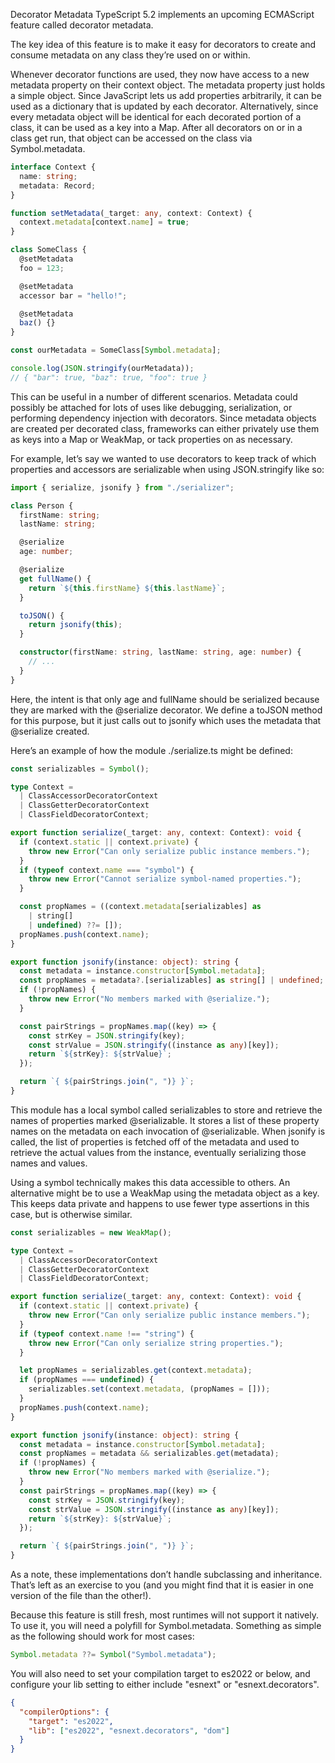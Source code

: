 Decorator Metadata
TypeScript 5.2 implements an upcoming ECMAScript feature called decorator metadata.

The key idea of this feature is to make it easy for decorators to create and consume metadata on any class they’re used on or within.

Whenever decorator functions are used, they now have access to a new metadata property on their context object. The metadata property just holds a simple object. Since JavaScript lets us add properties arbitrarily, it can be used as a dictionary that is updated by each decorator. Alternatively, since every metadata object will be identical for each decorated portion of a class, it can be used as a key into a Map. After all decorators on or in a class get run, that object can be accessed on the class via Symbol.metadata.

```ts
interface Context {
  name: string;
  metadata: Record;
}

function setMetadata(_target: any, context: Context) {
  context.metadata[context.name] = true;
}

class SomeClass {
  @setMetadata
  foo = 123;

  @setMetadata
  accessor bar = "hello!";

  @setMetadata
  baz() {}
}

const ourMetadata = SomeClass[Symbol.metadata];

console.log(JSON.stringify(ourMetadata));
// { "bar": true, "baz": true, "foo": true }
```

This can be useful in a number of different scenarios. Metadata could possibly be attached for lots of uses like debugging, serialization, or performing dependency injection with decorators. Since metadata objects are created per decorated class, frameworks can either privately use them as keys into a Map or WeakMap, or tack properties on as necessary.

For example, let’s say we wanted to use decorators to keep track of which properties and accessors are serializable when using JSON.stringify like so:

```ts
import { serialize, jsonify } from "./serializer";

class Person {
  firstName: string;
  lastName: string;

  @serialize
  age: number;

  @serialize
  get fullName() {
    return `${this.firstName} ${this.lastName}`;
  }

  toJSON() {
    return jsonify(this);
  }

  constructor(firstName: string, lastName: string, age: number) {
    // ...
  }
}
```

Here, the intent is that only age and fullName should be serialized because they are marked with the @serialize decorator. We define a toJSON method for this purpose, but it just calls out to jsonify which uses the metadata that @serialize created.

Here’s an example of how the module ./serialize.ts might be defined:

```ts
const serializables = Symbol();

type Context =
  | ClassAccessorDecoratorContext
  | ClassGetterDecoratorContext
  | ClassFieldDecoratorContext;

export function serialize(_target: any, context: Context): void {
  if (context.static || context.private) {
    throw new Error("Can only serialize public instance members.");
  }
  if (typeof context.name === "symbol") {
    throw new Error("Cannot serialize symbol-named properties.");
  }

  const propNames = ((context.metadata[serializables] as
    | string[]
    | undefined) ??= []);
  propNames.push(context.name);
}

export function jsonify(instance: object): string {
  const metadata = instance.constructor[Symbol.metadata];
  const propNames = metadata?.[serializables] as string[] | undefined;
  if (!propNames) {
    throw new Error("No members marked with @serialize.");
  }

  const pairStrings = propNames.map((key) => {
    const strKey = JSON.stringify(key);
    const strValue = JSON.stringify((instance as any)[key]);
    return `${strKey}: ${strValue}`;
  });

  return `{ ${pairStrings.join(", ")} }`;
}
```

This module has a local symbol called serializables to store and retrieve the names of properties marked @serializable. It stores a list of these property names on the metadata on each invocation of @serializable. When jsonify is called, the list of properties is fetched off of the metadata and used to retrieve the actual values from the instance, eventually serializing those names and values.

Using a symbol technically makes this data accessible to others. An alternative might be to use a WeakMap using the metadata object as a key. This keeps data private and happens to use fewer type assertions in this case, but is otherwise similar.

```ts
const serializables = new WeakMap();

type Context =
  | ClassAccessorDecoratorContext
  | ClassGetterDecoratorContext
  | ClassFieldDecoratorContext;

export function serialize(_target: any, context: Context): void {
  if (context.static || context.private) {
    throw new Error("Can only serialize public instance members.");
  }
  if (typeof context.name !== "string") {
    throw new Error("Can only serialize string properties.");
  }

  let propNames = serializables.get(context.metadata);
  if (propNames === undefined) {
    serializables.set(context.metadata, (propNames = []));
  }
  propNames.push(context.name);
}

export function jsonify(instance: object): string {
  const metadata = instance.constructor[Symbol.metadata];
  const propNames = metadata && serializables.get(metadata);
  if (!propNames) {
    throw new Error("No members marked with @serialize.");
  }
  const pairStrings = propNames.map((key) => {
    const strKey = JSON.stringify(key);
    const strValue = JSON.stringify((instance as any)[key]);
    return `${strKey}: ${strValue}`;
  });

  return `{ ${pairStrings.join(", ")} }`;
}
```

As a note, these implementations don’t handle subclassing and inheritance. That’s left as an exercise to you (and you might find that it is easier in one version of the file than the other!).

Because this feature is still fresh, most runtimes will not support it natively. To use it, you will need a polyfill for Symbol.metadata. Something as simple as the following should work for most cases:

```ts
Symbol.metadata ??= Symbol("Symbol.metadata");
```

You will also need to set your compilation target to es2022 or below, and configure your lib setting to either include "esnext" or "esnext.decorators".

```json
{
  "compilerOptions": {
    "target": "es2022",
    "lib": ["es2022", "esnext.decorators", "dom"]
  }
}
```
